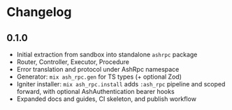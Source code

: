 # Changelog

## 0.1.0

- Initial extraction from sandbox into standalone `ashrpc` package
- Router, Controller, Executor, Procedure
- Error translation and protocol under AshRpc namespace
- Generator: `mix ash_rpc.gen` for TS types (+ optional Zod)
- Igniter installer: `mix ash_rpc.install` adds `:ash_rpc` pipeline and scoped forward, with
  optional AshAuthentication bearer hooks
- Expanded docs and guides, CI skeleton, and publish workflow
